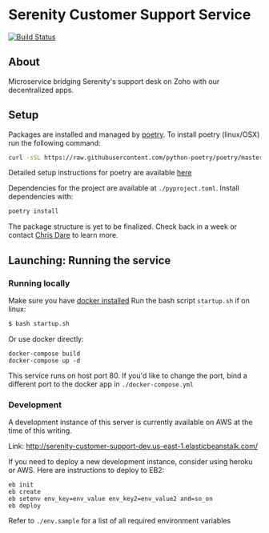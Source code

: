 # Serenity Customer Support Service

[![Build Status](https://travis-ci.com/dexios1/serenity-service-desk.svg?token=8BPypcviFs3WxwuoxTds&branch=development)](https://travis-ci.com/dexios1/serenity-service-desk)

## About
Microservice bridging Serenity's support desk on Zoho with our decentralized apps.


## Setup
Packages are installed and managed by [poetry](https://python-poetry.org/). 
To install poetry (linux/OSX) run the following command:
```bash
curl -sSL https://raw.githubusercontent.com/python-poetry/poetry/master/get-poetry.py | python
```
Detailed setup instructions for poetry are available [here](https://python-poetry.org/docs/)

Dependencies for the project are available at `./pyproject.toml`. 
Install dependencies with:
```bash
poetry install
```

The package structure is yet to be finalized. Check back in a week or contact [Chris Dare](mailto:chris@clearspacelabs.com?subject=Enquiry%3A%20Serenity%20support%20service) 
to learn more.

## Launching: Running the service
### Running locally
Make sure you have [docker installed](https://docs.docker.com/get-docker/)
Run the bash script `startup.sh` if on linux:
```bash
$ bash startup.sh
```
Or use docker directly:
```console
docker-compose build
docker-compose up -d
```

This service runs on host port 80. If you'd like to change the port, 
bind a different port to the docker app in `./docker-compose.yml`

### Development
A development instance of this server is currently available on AWS at the time of this writing.

Link: http://serenity-customer-support-dev.us-east-1.elasticbeanstalk.com/


If you need to deploy a new development instance, consider using heroku or AWS. 
Here are instructions to deploy to EB2:
```console
eb init
eb create
eb setenv env_key=env_value env_key2=env_value2 and=so_on
eb deploy
```
Refer to `./env.sample` for a list of all required environment variables
